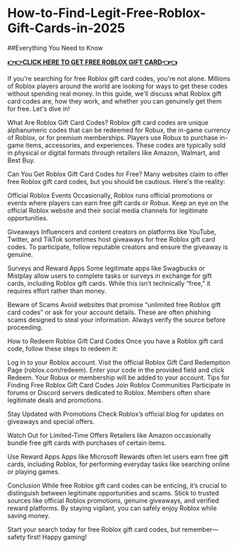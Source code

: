 # How-to-Find-Legit-Free-Roblox-Gift-Cards-in-2025
##Everything You Need to Know

**[👉👉CLICK HERE TO GET FREE ROBLOX GIFT CARD👈👈](https://myusoffer.xyz/all-gift-card-2/)**

If you're searching for free Roblox gift card codes, you're not alone. Millions of Roblox players around the world are looking for ways to get these codes without spending real money. In this guide, we'll discuss what Roblox gift card codes are, how they work, and whether you can genuinely get them for free. Let's dive in!

What Are Roblox Gift Card Codes?
Roblox gift card codes are unique alphanumeric codes that can be redeemed for Robux, the in-game currency of Roblox, or for premium memberships. Players use Robux to purchase in-game items, accessories, and experiences. These codes are typically sold in physical or digital formats through retailers like Amazon, Walmart, and Best Buy.

Can You Get Roblox Gift Card Codes for Free?
Many websites claim to offer free Roblox gift card codes, but you should be cautious. Here's the reality:

Official Roblox Events
Occasionally, Roblox runs official promotions or events where players can earn free gift cards or Robux. Keep an eye on the official Roblox website and their social media channels for legitimate opportunities.

Giveaways
Influencers and content creators on platforms like YouTube, Twitter, and TikTok sometimes host giveaways for free Roblox gift card codes. To participate, follow reputable creators and ensure the giveaway is genuine.

Surveys and Reward Apps
Some legitimate apps like Swagbucks or Mistplay allow users to complete tasks or surveys in exchange for gift cards, including Roblox gift cards. While this isn’t technically “free,” it requires effort rather than money.

Beware of Scams
Avoid websites that promise “unlimited free Roblox gift card codes” or ask for your account details. These are often phishing scams designed to steal your information. Always verify the source before proceeding.

How to Redeem Roblox Gift Card Codes
Once you have a Roblox gift card code, follow these steps to redeem it:

Log in to your Roblox account.
Visit the official Roblox Gift Card Redemption Page (roblox.com/redeem).
Enter your code in the provided field and click Redeem.
Your Robux or membership will be added to your account.
Tips for Finding Free Roblox Gift Card Codes
Join Roblox Communities
Participate in forums or Discord servers dedicated to Roblox. Members often share legitimate deals and promotions.

Stay Updated with Promotions
Check Roblox’s official blog for updates on giveaways and special offers.

Watch Out for Limited-Time Offers
Retailers like Amazon occasionally bundle free gift cards with purchases of certain items.

Use Reward Apps
Apps like Microsoft Rewards often let users earn free gift cards, including Roblox, for performing everyday tasks like searching online or playing games.

Conclusion
While free Roblox gift card codes can be enticing, it’s crucial to distinguish between legitimate opportunities and scams. Stick to trusted sources like official Roblox promotions, genuine giveaways, and verified reward platforms. By staying vigilant, you can safely enjoy Roblox while saving money.

Start your search today for free Roblox gift card codes, but remember—safety first! Happy gaming!
